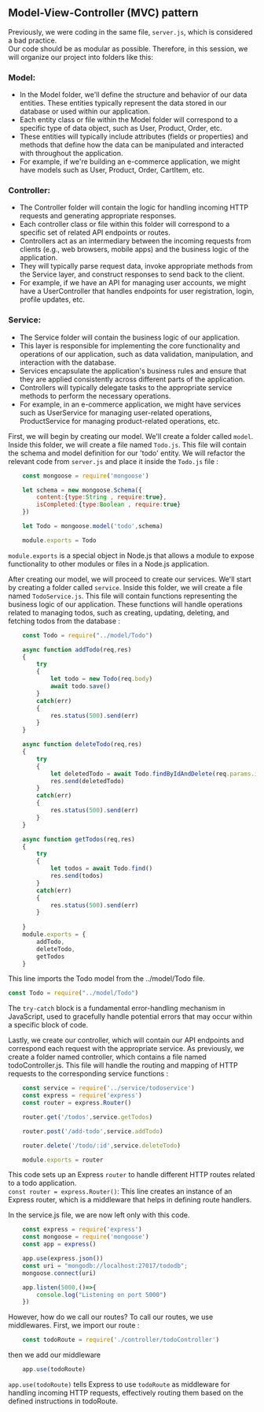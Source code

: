 ## Model-View-Controller (MVC) pattern
Previously, we were coding in the same file, `server.js`, which is considered a bad practice.<br/>
Our code should be as modular as possible. Therefore, in this session, we will organize our project into folders like this:

### Model:
- In the Model folder, we'll define the structure and behavior of our data entities. These entities typically represent the data stored in our database or used within our application.
- Each entity class or file within the Model folder will correspond to a specific type of data object, such as User, Product, Order, etc.
- These entities will typically include attributes (fields or properties) and methods that define how the data can be manipulated and interacted with throughout the application.
- For example, if we're building an e-commerce application, we might have models such as User, Product, Order, CartItem, etc.

### Controller:
- The Controller folder will contain the logic for handling incoming HTTP requests and generating appropriate responses.
- Each controller class or file within this folder will correspond to a specific set of related API endpoints or routes.
- Controllers act as an intermediary between the incoming requests from clients (e.g., web browsers, mobile apps) and the business logic of the application.
- They will typically parse request data, invoke appropriate methods from the Service layer, and construct responses to send back to the client.
- For example, if we have an API for managing user accounts, we might have a UserController that handles endpoints for user registration, login, profile updates, etc.

### Service:
- The Service folder will contain the business logic of our application.
- This layer is responsible for implementing the core functionality and operations of our application, such as data validation, manipulation, and interaction with the database.
- Services encapsulate the application's business rules and ensure that they are applied consistently across different parts of the application.
- Controllers will typically delegate tasks to the appropriate service methods to perform the necessary operations.
- For example, in an e-commerce application, we might have services such as UserService for managing user-related operations, ProductService for managing product-related operations, etc.


First, we will begin by creating our model. We'll create a folder called `model`. Inside this folder, we will create a file named `Todo.js`. This file will contain the schema and model definition for our 'todo' entity. We will refactor the relevant code from `server.js` and place it inside the `Todo.js` file : 

```javascript
    const mongoose = require('mongoose')

    let schema = new mongoose.Schema({
        content:{type:String , require:true},
        isCompleted:{type:Boolean , require:true}
    })

    let Todo = mongoose.model('todo',schema)

    module.exports = Todo
```

`module.exports` is a special object in Node.js that allows a module to expose functionality to other modules or files in a Node.js application.


After creating our model, we will proceed to create our services. We'll start by creating a folder called `service`. Inside this folder, we will create a file named `TodoService.js`. This file will contain functions representing the business logic of our application. These functions will handle operations related to managing todos, such as creating, updating, deleting, and fetching todos from the database :

```javascript
    const Todo = require("../model/Todo")

    async function addTodo(req,res)
    {
        try
        {
            let todo = new Todo(req.body)
            await todo.save()
        }
        catch(err)
        {
            res.status(500).send(err)
        }
    }

    async function deleteTodo(req,res)
    {
        try
        {
            let deletedTodo = await Todo.findByIdAndDelete(req.params.id)
            res.send(deletedTodo)
        }
        catch(err)
        {
            res.status(500).send(err)
        }
    }

    async function getTodos(req,res)
    {
        try
        {
            let todos = await Todo.find()
            res.send(todos)
        }
        catch(err)
        {
            res.status(500).send(err)
        }
        
    }
    module.exports = {
        addTodo,
        deleteTodo,
        getTodos
    }
```
This line imports the Todo model from the ../model/Todo file. 
```javascript
const Todo = require("../model/Todo")
```
The `try-catch` block is a fundamental error-handling mechanism in JavaScript, used to gracefully handle potential errors that may occur within a specific block of code.

Lastly, we create our controller, which will contain our API endpoints and correspond each request with the appropriate service. As previously, we create a folder named controller, which contains a file named todoController.js. This file will handle the routing and mapping of HTTP requests to the corresponding service functions : 

```javascript
    const service = require('../service/todoservice')
    const express = require('express')
    const router = express.Router()

    router.get('/todos',service.getTodos)

    router.post('/add-todo',service.addTodo)

    router.delete('/todo/:id',service.deleteTodo)

    module.exports = router
```
This code sets up an Express `router` to handle different HTTP routes related to a todo application.<br/>
`const router = express.Router()`: This line creates an instance of an Express router, which is a middleware that helps in defining route handlers.

In the service.js file, we are now left only with this code. 
```javascript
    const express = require('express')
    const mongoose = require('mongoose')
    const app = express()

    app.use(express.json())
    const uri = "mongodb://localhost:27017/tododb";
    mongoose.connect(uri)

    app.listen(5000,()=>{
        console.log("Listening on port 5000")
    })
```



However, how do we call our routes?
To call our routes, we use middlewares. First, we import our route : 
```javascript
    const todoRoute = require('./controller/todoController')
```
then we add our middleware
```javascript
    app.use(todoRoute)
```
`app.use(todoRoute)` tells Express to use `todoRoute` as middleware for handling incoming HTTP requests, effectively routing them based on the defined instructions in todoRoute.
